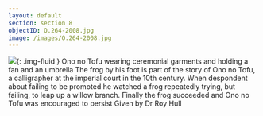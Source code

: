 ```yaml
---
layout: default
section: section 8
objectID: O.264-2008.jpg
image: /images/O.264-2008.jpg
---
```

![]({{site.baseurl}}/images/O.264-2008.jpg){: .img-fluid }
Ono no Tofu wearing ceremonial garments and holding a fan and an umbrella
The frog by his foot is part of the story of Ono no Tofu, a calligrapher at the imperial court in the 10th century. When despondent about failing to be promoted he watched a frog repeatedly trying, but failing, to leap up a willow branch. Finally the frog succeeded and Ono no Tofu was encouraged to persist
Given by Dr Roy Hull

